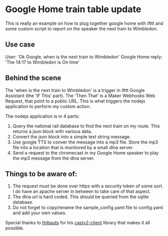 # Google Home train table update

This is really an example on how to plug together google home with ifttt and some custom script to report on the speaker the next train to Wimbledon.

## Use case

User: 'Ok Google, when is the next train to Wimbledon'
Google Home reply: 'The 14:17 to Wimbledon is On time'

## Behind the scene

The 'when is the next train to Wimbledon' is a trigger in ifttt Google Assistant (the 'IF This' part).
The 'Then That' is a Maker Webhooks Web Request, that point to a public URL. This is what triggers the nodejs application to perform my custom action.

The nodejs application is in 4 parts:
1. Query the national rail database to find the next train on my route. This returns a json block with various data.
2. Convert the json block into a simple text string message.
3. Use google TTS to conver the message into a mp3 file. Store the mp3 file into a location that is monitored by a small dlna server.
4. Send a request to the chromecast in my Google Home speaker to play the mp3 message from the dlna server.

## Things to be aware of:
1. The request must be done over https with a security token of some sort. I do have an apache server in between to take care of that aspect. 
2. The dlna url is hard coded. This should be queried from the sqlite database.
3. Do not forget to copy/rename the sample_config.yaml file to config.yaml and add your own values.

Special thanks to [thibauts](https://twitter.com/thibautseguy) for his [castv2-client](https://github.com/thibauts/node-castv2-client) library that makes it all possible.

